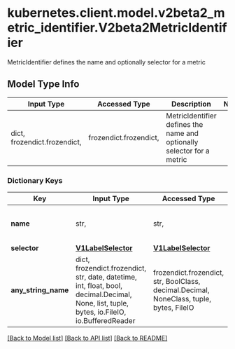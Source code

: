 # kubernetes.client.model.v2beta2_metric_identifier.V2beta2MetricIdentifier

MetricIdentifier defines the name and optionally selector for a metric

## Model Type Info
Input Type | Accessed Type | Description | Notes
------------ | ------------- | ------------- | -------------
dict, frozendict.frozendict,  | frozendict.frozendict,  | MetricIdentifier defines the name and optionally selector for a metric | 

### Dictionary Keys
Key | Input Type | Accessed Type | Description | Notes
------------ | ------------- | ------------- | ------------- | -------------
**name** | str,  | str,  | name is the name of the given metric | 
**selector** | [**V1LabelSelector**](V1LabelSelector.md) | [**V1LabelSelector**](V1LabelSelector.md) |  | [optional] 
**any_string_name** | dict, frozendict.frozendict, str, date, datetime, int, float, bool, decimal.Decimal, None, list, tuple, bytes, io.FileIO, io.BufferedReader | frozendict.frozendict, str, BoolClass, decimal.Decimal, NoneClass, tuple, bytes, FileIO | any string name can be used but the value must be the correct type | [optional]

[[Back to Model list]](../../README.md#documentation-for-models) [[Back to API list]](../../README.md#documentation-for-api-endpoints) [[Back to README]](../../README.md)

